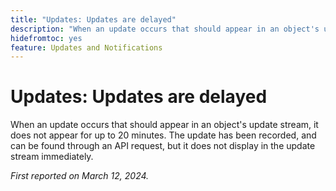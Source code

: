 ```yaml
---
title: "Updates: Updates are delayed"
description: "When an update occurs that should appear in an object's update stream, it does not appear for up to 20 minutes. The update has been recorded, and can be found through an API request, but it does not display in the update stream immediately."
hidefromtoc: yes
feature: Updates and Notifications
---
```


# Updates: Updates are delayed

When an update occurs that should appear in an object's update stream, it does not appear for up to 20 minutes. The update has been recorded, and can be found through an API request, but it does not display in the update stream immediately.

_First reported on March 12, 2024._
